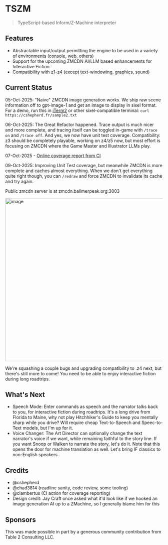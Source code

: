 # TSZM

> TypeScript-based Inform/Z-Machine interpreter

## Features

- Abstractable input/output permitting the engine to be used in a variety of environments (console, web, others)
- Support for the upcoming ZMCDN AI/LLM based enhancements for Interactive Fiction
- Compatibility with z1-z4 (except text-windowing, graphics, sound)

## Current Status
05-Oct-2025: "Naive" ZMCDN image generation works. We ship raw scene information off to gpt-image-1 and get an image to display in sixel format. For a demo, run this in [iTerm2](https://iterm2.com) or other sixel-compatible terminal:
`curl https://cshepherd.fr/sample2.txt`

06-Oct-2025: The Great Refactor happened. Trace output is much nicer and more complete, and tracing itself can be toggled in-game with `/trace on` and `/trace off`. And yes, we now have unit test coverage. Compatibility: z3 should be completely playable, working on z4/z5 now, but most effort is focusing on ZMCDN where the Game Master and Illustrator LLMs play.

07-Oct-2025 - [Online coverage report from CI](https://cshepherd.github.io/tszm/coverage/)

09-Oct-2025: Improving Unit Test coverage, but meanwhile ZMCDN is more complete and caches almost everything. When we don't get everything quite right though, you can `/redraw` and force ZMCDN to invalidate its cache and try again.

Public zmcdn server is at zmcdn.ballmerpeak.org:3003

<img width="806" height="520" alt="image" src="https://github.com/user-attachments/assets/309c4904-40f4-4d4e-b65d-d7cacb17d46b" />

We're squashing a couple bugs and upgrading compatibility to .z4 next, but there's still more to come! You need to be able to enjoy interactive fiction during long roadtrips.

## What's Next
- Speech Mode: Enter commands as speech and the narrator talks back to you, for interactive fiction during roadtrips. It's a long drive from Florida to Maine, why not play Hitchhiker's Guide to keep you mentally sharp while you drive? Will require cheap Text-to-Speech and Speec-to-Text models, but I'm up for it.
- Voice Changer: The Art Director can optionally change the text narrator's voice if we want, while remaining faithful to the story line. If you want Snoop or Walken to narrate the story, let's do it. Note that this opens the door for machine translation as well. Let's bring IF classics to non-English speakers.

## Credits
- @cshepherd
- @chad3814 (readline sanity, code review, some tooling)
- @clambertus (CI action for coverage reporting)
- Design credit: Jay Craft once asked what it'd look like if we hooked an image generation AI up to a ZMachine, so I generally blame him for this

## Sponsors
This was made possible in part by a generous community contribution from Table 2 Consulting LLC.
